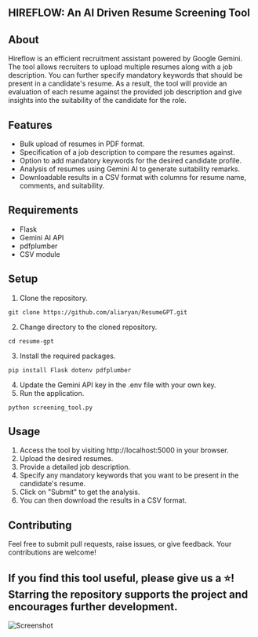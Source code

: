 ## HIREFLOW: An AI Driven Resume Screening Tool

## About

Hireflow is an efficient recruitment assistant powered by Google Gemini. The tool allows recruiters to upload multiple resumes along with a job description. You can further specify mandatory keywords that should be present in a candidate's resume. As a result, the tool will provide an evaluation of each resume against the provided job description and give insights into the suitability of the candidate for the role.

## Features

- Bulk upload of resumes in PDF format.
- Specification of a job description to compare the resumes against.
- Option to add mandatory keywords for the desired candidate profile.
- Analysis of resumes using Gemini AI to generate suitability remarks.
- Downloadable results in a CSV format with columns for resume name, comments, and suitability.

## Requirements
- Flask
- Gemini AI API
- pdfplumber
- CSV module

## Setup

1. Clone the repository.
```
git clone https://github.com/aliaryan/ResumeGPT.git
```
2. Change directory to the cloned repository.
```
cd resume-gpt
```
3. Install the required packages.
```
pip install Flask dotenv pdfplumber
```
4. Update the Gemini API key in the .env file with your own key.
5. Run the application.
```
python screening_tool.py
```

## Usage

1. Access the tool by visiting http://localhost:5000 in your browser.
2. Upload the desired resumes.
3. Provide a detailed job description.
4. Specify any mandatory keywords that you want to be present in the candidate's resume.
5. Click on "Submit" to get the analysis.
6. You can then download the results in a CSV format.


## Contributing

Feel free to submit pull requests, raise issues, or give feedback. Your contributions are welcome!

## If you find this tool useful, please give us a ⭐! Starring the repository supports the project and encourages further development.

![Screenshot](https://github.com/user-attachments/assets/691cd83a-1222-4304-a8c0-394e6d73d8d2)
